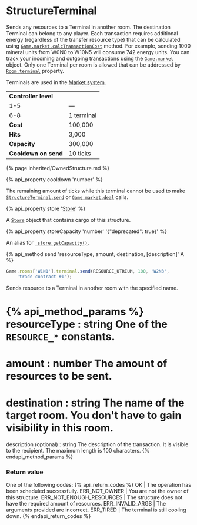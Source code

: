 # StructureTerminal

<img src="img/terminal.png" alt="" align="right" />

Sends any resources to a Terminal in another room. The destination Terminal can belong to any player. 
Each transaction requires additional energy (regardless of the transfer resource type) that can be 
calculated using [`Game.market.calcTransactionCost`](#Game.market.calcTransactionCost) method. 
For example, sending 1000 mineral units from W0N0 to W10N5 will consume 742 energy units. 
You can track your incoming and outgoing transactions using the [`Game.market`](#Game.market) object. 
Only one Terminal per room is allowed that can be addressed by [`Room.terminal`](#Room.terminal) property.

Terminals are used in the [Market system](/market.html).

<table class="table gameplay-info">
    <tbody>
    <tr>
        <td colspan="2"><strong>Controller level</strong></td>
    </tr>
    <tr>
        <td>1-5</td>
        <td>—</td>
    </tr>
    <tr>
        <td>6-8</td>
        <td>1 terminal</td>
    </tr>
    <tr>
        <td><strong>Cost</strong></td>
        <td>100,000</td>
    </tr>
    <tr>
        <td><strong>Hits</strong></td>
        <td>3,000</td>
    </tr>
    <tr>
        <td><strong>Capacity</strong></td>
        <td>300,000</td>
    </tr>
    <tr>
        <td><strong>Cooldown on send</strong></td>
        <td>10 ticks</td>
    </tr>
    </tbody>
</table> 

{% page inherited/OwnedStructure.md %}

{% api_property cooldown 'number' %}

The remaining amount of ticks while this terminal cannot be used to make [`StructureTerminal.send`](#StructureTerminal.send) or [`Game.market.deal`](#Game.market.deal) calls.


{% api_property store '<a href="#Store">Store</a>' %}

A [`Store`](#Store) object that contains cargo of this structure.


{% api_property storeCapacity 'number' '{"deprecated": true}' %}
                                                                              
An alias for [`.store.getCapacity()`](#Store.getCapacity).

{% api_method send 'resourceType, amount, destination, [description]' A %}

```javascript
Game.rooms['W1N1'].terminal.send(RESOURCE_UTRIUM, 100, 'W2N3',
	'trade contract #1');
```

Sends resource to a Terminal in another room with the specified name.

{% api_method_params %}
resourceType : string
One of the <code>RESOURCE_*</code> constants.
===
amount : number
The amount of resources to be sent.
===
destination : string
The name of the target room. You don't have to gain visibility in this room.
===
description (optional) : string
The description of the transaction. It is visible to the recipient. The maximum length is 100 characters.
{% endapi_method_params %}


### Return value

One of the following codes:
{% api_return_codes %}
OK | The operation has been scheduled successfully.
ERR_NOT_OWNER | You are not the owner of this structure.
ERR_NOT_ENOUGH_RESOURCES | The structure does not have the required amount of resources.
ERR_INVALID_ARGS | The arguments provided are incorrect.
ERR_TIRED | The terminal is still cooling down. 
{% endapi_return_codes %}

